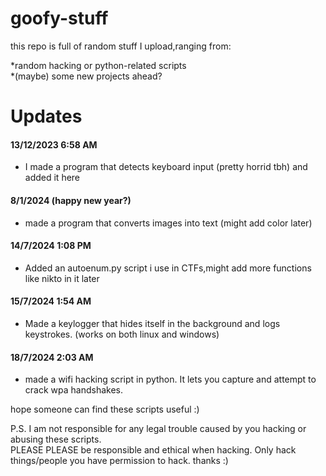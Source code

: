  # goofy-stuff

this repo is full of random stuff I upload,ranging from:

*random hacking or python-related scripts  
*(maybe) some new projects ahead?


# Updates  

#### 13/12/2023 6:58 AM  
  
* I made a program that detects keyboard input (pretty horrid tbh) and added it here  


#### 8/1/2024 (happy new year?)  

* made a program that converts images into text (might add color later)  

#### 14/7/2024 1:08 PM  

* Added an autoenum.py script i use in CTFs,might add more functions like nikto in it later  

#### 15/7/2024 1:54 AM

* Made a keylogger that hides itself in the background and logs keystrokes. (works on both linux and windows)

#### 18/7/2024 2:03 AM

* made a wifi hacking script in python. It lets you capture and attempt to crack wpa handshakes.

hope someone can find these scripts useful :)

P.S. I am not responsible for any legal trouble caused by you hacking or abusing these scripts.  
PLEASE PLEASE be responsible and ethical when hacking. Only hack things/people you have permission to hack. thanks :)
